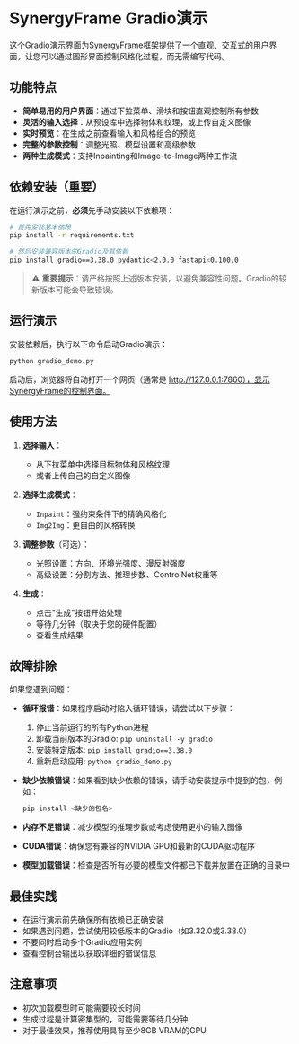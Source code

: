 # SynergyFrame Gradio演示

这个Gradio演示界面为SynergyFrame框架提供了一个直观、交互式的用户界面，让您可以通过图形界面控制风格化过程，而无需编写代码。

## 功能特点

- **简单易用的用户界面**：通过下拉菜单、滑块和按钮直观控制所有参数
- **灵活的输入选择**：从预设库中选择物体和纹理，或上传自定义图像
- **实时预览**：在生成之前查看输入和风格组合的预览
- **完整的参数控制**：调整光照、模型设置和高级参数
- **两种生成模式**：支持Inpainting和Image-to-Image两种工作流

## 依赖安装（重要）

在运行演示之前，**必须**先手动安装以下依赖项：

```bash
# 首先安装基本依赖
pip install -r requirements.txt

# 然后安装兼容版本的Gradio及其依赖
pip install gradio==3.38.0 pydantic<2.0.0 fastapi<0.100.0
```

> ⚠️ **重要提示**：请严格按照上述版本安装，以避免兼容性问题。Gradio的较新版本可能会导致错误。

## 运行演示

安装依赖后，执行以下命令启动Gradio演示：

```bash
python gradio_demo.py
```

启动后，浏览器将自动打开一个网页（通常是 http://127.0.0.1:7860），显示SynergyFrame的控制界面。

## 使用方法

1. **选择输入**：
   - 从下拉菜单中选择目标物体和风格纹理
   - 或者上传自己的自定义图像

2. **选择生成模式**：
   - `Inpaint`：强约束条件下的精确风格化
   - `Img2Img`：更自由的风格转换

3. **调整参数**（可选）：
   - 光照设置：方向、环境光强度、漫反射强度
   - 高级设置：分割方法、推理步数、ControlNet权重等

4. **生成**：
   - 点击"生成"按钮开始处理
   - 等待几分钟（取决于您的硬件配置）
   - 查看生成结果

## 故障排除

如果您遇到问题：

- **循环报错**：如果程序启动时陷入循环错误，请尝试以下步骤：
  1. 停止当前运行的所有Python进程
  2. 卸载当前版本的Gradio: `pip uninstall -y gradio`
  3. 安装特定版本: `pip install gradio==3.38.0`
  4. 重新启动应用: `python gradio_demo.py`

- **缺少依赖错误**：如果看到缺少依赖的错误，请手动安装提示中提到的包，例如：
  ```bash
  pip install <缺少的包名>
  ```

- **内存不足错误**：减少模型的推理步数或考虑使用更小的输入图像
  
- **CUDA错误**：确保您有兼容的NVIDIA GPU和最新的CUDA驱动程序
  
- **模型加载错误**：检查是否所有必要的模型文件都已下载并放置在正确的目录中

## 最佳实践

- 在运行演示前先确保所有依赖已正确安装
- 如果遇到问题，尝试使用较低版本的Gradio（如3.32.0或3.38.0）
- 不要同时启动多个Gradio应用实例
- 查看控制台输出以获取详细的错误信息

## 注意事项

- 初次加载模型时可能需要较长时间
- 生成过程是计算密集型的，可能需要等待几分钟
- 对于最佳效果，推荐使用具有至少8GB VRAM的GPU 